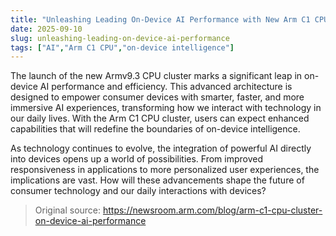 ```yaml
---
title: "Unleashing Leading On-Device AI Performance with New Arm C1 CPU Cluster"
date: 2025-09-10
slug: unleashing-leading-on-device-ai-performance
tags: ["AI","Arm C1 CPU","on-device intelligence"]
---
```


The launch of the new Armv9.3 CPU cluster marks a significant leap in on-device AI performance and efficiency. This advanced architecture is designed to empower consumer devices with smarter, faster, and more immersive AI experiences, transforming how we interact with technology in our daily lives. With the Arm C1 CPU cluster, users can expect enhanced capabilities that will redefine the boundaries of on-device intelligence.

As technology continues to evolve, the integration of powerful AI directly into devices opens up a world of possibilities. From improved responsiveness in applications to more personalized user experiences, the implications are vast. How will these advancements shape the future of consumer technology and our daily interactions with devices?
> Original source: https://newsroom.arm.com/blog/arm-c1-cpu-cluster-on-device-ai-performance